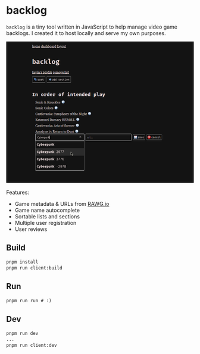 # backlog

`backlog` is a tiny tool written in JavaScript to help manage video game backlogs. I created it to host locally and serve my own purposes.

![screenshot of backlog](https://raw.githubusercontent.com/kevinfiol/backlog/master/screenshot.png)

Features:
* Game metadata & URLs from [RAWG.io](https://rawg.io)
* Game name autocomplete
* Sortable lists and sections
* Multiple user registration
* User reviews

## Build

```
pnpm install
pnpm run client:build
```

## Run

```
pnpm run run # :)
```

## Dev

```
pnpm run dev
...
pnpm run client:dev
```
